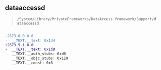 ## dataaccessd

> `/System/Library/PrivateFrameworks/DataAccess.framework/Support/dataaccessd`

```diff

-2673.0.0.0.0
-  __TEXT.__text: 0x1d4
+2673.5.1.0.0
+  __TEXT.__text: 0x1d8
   __TEXT.__auth_stubs: 0xd0
   __TEXT.__objc_stubs: 0x120
   __TEXT.__const: 0x8

```
